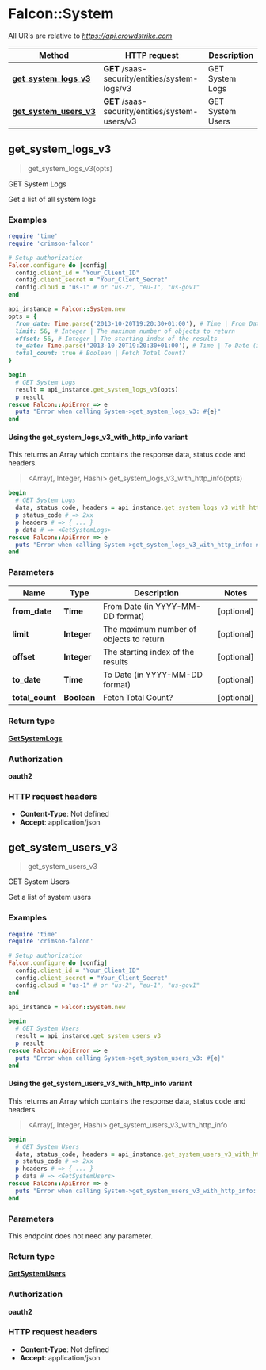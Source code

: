 # Falcon::System

All URIs are relative to *https://api.crowdstrike.com*

| Method | HTTP request | Description |
| ------ | ------------ | ----------- |
| [**get_system_logs_v3**](System.md#get_system_logs_v3) | **GET** /saas-security/entities/system-logs/v3 | GET System Logs |
| [**get_system_users_v3**](System.md#get_system_users_v3) | **GET** /saas-security/entities/system-users/v3 | GET System Users |


## get_system_logs_v3

> <GetSystemLogs> get_system_logs_v3(opts)

GET System Logs

Get a list of all system logs

### Examples

```ruby
require 'time'
require 'crimson-falcon'

# Setup authorization
Falcon.configure do |config|
  config.client_id = "Your_Client_ID"
  config.client_secret = "Your_Client_Secret"
  config.cloud = "us-1" # or "us-2", "eu-1", "us-gov1"
end

api_instance = Falcon::System.new
opts = {
  from_date: Time.parse('2013-10-20T19:20:30+01:00'), # Time | From Date (in YYYY-MM-DD format)
  limit: 56, # Integer | The maximum number of objects to return
  offset: 56, # Integer | The starting index of the results
  to_date: Time.parse('2013-10-20T19:20:30+01:00'), # Time | To Date (in YYYY-MM-DD format)
  total_count: true # Boolean | Fetch Total Count?
}

begin
  # GET System Logs
  result = api_instance.get_system_logs_v3(opts)
  p result
rescue Falcon::ApiError => e
  puts "Error when calling System->get_system_logs_v3: #{e}"
end
```

#### Using the get_system_logs_v3_with_http_info variant

This returns an Array which contains the response data, status code and headers.

> <Array(<GetSystemLogs>, Integer, Hash)> get_system_logs_v3_with_http_info(opts)

```ruby
begin
  # GET System Logs
  data, status_code, headers = api_instance.get_system_logs_v3_with_http_info(opts)
  p status_code # => 2xx
  p headers # => { ... }
  p data # => <GetSystemLogs>
rescue Falcon::ApiError => e
  puts "Error when calling System->get_system_logs_v3_with_http_info: #{e}"
end
```

### Parameters

| Name | Type | Description | Notes |
| ---- | ---- | ----------- | ----- |
| **from_date** | **Time** | From Date (in YYYY-MM-DD format) | [optional] |
| **limit** | **Integer** | The maximum number of objects to return | [optional] |
| **offset** | **Integer** | The starting index of the results | [optional] |
| **to_date** | **Time** | To Date (in YYYY-MM-DD format) | [optional] |
| **total_count** | **Boolean** | Fetch Total Count? | [optional] |

### Return type

[**GetSystemLogs**](GetSystemLogs.md)

### Authorization

**oauth2**

### HTTP request headers

- **Content-Type**: Not defined
- **Accept**: application/json


## get_system_users_v3

> <GetSystemUsers> get_system_users_v3

GET System Users

Get a list of system users

### Examples

```ruby
require 'time'
require 'crimson-falcon'

# Setup authorization
Falcon.configure do |config|
  config.client_id = "Your_Client_ID"
  config.client_secret = "Your_Client_Secret"
  config.cloud = "us-1" # or "us-2", "eu-1", "us-gov1"
end

api_instance = Falcon::System.new

begin
  # GET System Users
  result = api_instance.get_system_users_v3
  p result
rescue Falcon::ApiError => e
  puts "Error when calling System->get_system_users_v3: #{e}"
end
```

#### Using the get_system_users_v3_with_http_info variant

This returns an Array which contains the response data, status code and headers.

> <Array(<GetSystemUsers>, Integer, Hash)> get_system_users_v3_with_http_info

```ruby
begin
  # GET System Users
  data, status_code, headers = api_instance.get_system_users_v3_with_http_info
  p status_code # => 2xx
  p headers # => { ... }
  p data # => <GetSystemUsers>
rescue Falcon::ApiError => e
  puts "Error when calling System->get_system_users_v3_with_http_info: #{e}"
end
```

### Parameters

This endpoint does not need any parameter.

### Return type

[**GetSystemUsers**](GetSystemUsers.md)

### Authorization

**oauth2**

### HTTP request headers

- **Content-Type**: Not defined
- **Accept**: application/json

